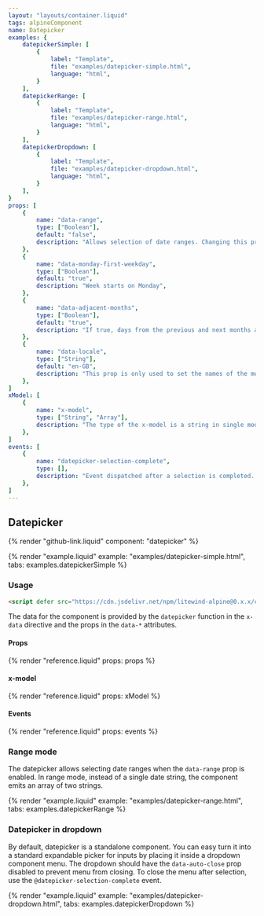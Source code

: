 ```yaml
---
layout: "layouts/container.liquid"
tags: alpineComponent
name: Datepicker
examples: {
    datepickerSimple: [
        {
            label: "Template",
            file: "examples/datepicker-simple.html",
            language: "html",
        }
    ],
    datepickerRange: [
        {
            label: "Template",
            file: "examples/datepicker-range.html",
            language: "html",
        }
    ],
    datepickerDropdown: [
        {
            label: "Template",
            file: "examples/datepicker-dropdown.html",
            language: "html",
        }
    ],
}
props: [
    {
        name: "data-range",
        type: ["Boolean"],
        default: "false",
        description: "Allows selection of date ranges. Changing this prop resets component.",
    },
    {
        name: "data-monday-first-weekday",
        type: ["Boolean"],
        default: "true",
        description: "Week starts on Monday",
    },
    {
        name: "data-adjacent-months",
        type: ["Boolean"],
        default: "true",
        description: "If true, days from the previous and next months are displayed. Classes for these days can be customized using the `class-adjacent` attribute in the template. Adjacent days are selectable.",
    },
    {
        name: "data-locale",
        type: ["String"],
        default: "en-GB",
        description: "This prop is only used to set the names of the months and weekdays and to format date in the components footer. It does not modify format of the `x-model` date which is always `YYYY-MM-DD`.",
    },
]
xModel: [
    {
        name: "x-model",
        type: ["String", "Array"],
        description: "The type of the x-model is a string in single mode and an array of two strings in range mode. Strings are always in th YYYY-MM-DD format.",
    },
]
events: [
    {
        name: "datepicker-selection-complete",
        type: [],
        description: "Event dispatched after a selection is completed. This can be useful, for example, for closing an expandable datepicker in a dropdown.",
    },
]
---
```

## Datepicker

{% render "github-link.liquid" component: "datepicker" %}

{% render "example.liquid" example: "examples/datepicker-simple.html", tabs: examples.datepickerSimple %}

### Usage

```html
<script defer src="https://cdn.jsdelivr.net/npm/litewind-alpine@0.x.x/components/datepicker/dist/cdn.min.js"></script>
```

The data for the component is provided by the `datepicker` function in the `x-data` directive and the props in the `data-*` attributes. 

#### Props

{% render "reference.liquid" props: props %}

#### x-model

{% render "reference.liquid" props: xModel %}

#### Events

{% render "reference.liquid" props: events %}

### Range mode

The datepicker allows selecting date ranges when the `data-range` prop is enabled. In range mode, instead of a single date string, the component emits an array of two strings.

{% render "example.liquid" example: "examples/datepicker-range.html", tabs: examples.datepickerRange %}

### Datepicker in dropdown

By default, datepicker is a standalone component. You can easy turn it into a standard expandable picker for inputs by placing it inside a dropdown component menu. The dropdown should have the `data-auto-close` prop disabled to prevent menu from closing. To close the menu after selection, use the `@datepicker-selection-complete` event.

{% render "example.liquid" example: "examples/datepicker-dropdown.html", tabs: examples.datepickerDropdown %}
